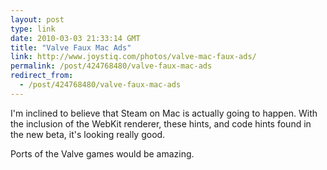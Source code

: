 ```yaml
---
layout: post
type: link
date: 2010-03-03 21:33:14 GMT
title: "Valve Faux Mac Ads"
link: http://www.joystiq.com/photos/valve-mac-faux-ads/
permalink: /post/424768480/valve-faux-mac-ads
redirect_from: 
  - /post/424768480/valve-faux-mac-ads
---
```

I'm inclined to believe that Steam on Mac is actually going to happen. With the inclusion of the WebKit renderer, these hints, and code hints found in the new beta, it's looking really good.

Ports of the Valve games would be amazing.